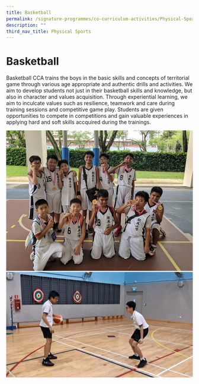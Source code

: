 ```yaml
---
title: Basketball
permalink: /signature-programmes/co-curriculum-activities/Physical-Sports/basketball
description: ""
third_nav_title: Physical Sports
---
```


# Basketball

Basketball CCA trains the boys in the basic skills and concepts of territorial game through various age appropriate and authentic drills and activities. We aim to develop students not just in their basketball skills and knowledge, but also in character and values acquisition. Through experiential learning, we aim to inculcate values such as resilience, teamwork and care during training sessions and competitive game play.  Students are given opportunities to compete in competitions and gain valuable experiences in applying hard and soft skills accquired during the trainings.

![](/images/2018%20Jurong%20Sec%20Open%20Tournament%202.jpg)
![](/images/basketball.jpg)